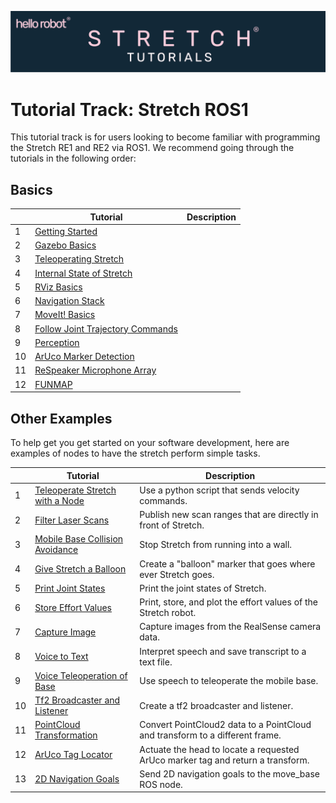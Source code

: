 ![](../images/banner.png)
# Tutorial Track: Stretch ROS1

This tutorial track is for users looking to become familiar with programming the Stretch RE1 and RE2 via ROS1. We recommend going through the tutorials in the following order:

## Basics

|   | Tutorial                                                                        | Description                                        |
|---|---------------------------------------------------------------------------------|----------------------------------------------------|
| 1 | [Getting Started](getting_started.md)                                           | |
| 2 | [Gazebo Basics](gazebo_basics.md)                                               | |
| 3 | [Teleoperating Stretch](teleoperating_stretch.md)                               | |
| 4 | [Internal State of Stretch](internal_state_of_stretch.md)                       | |
| 5 | [RViz Basics](rviz_basics.md)                                                   | |
| 6 | [Navigation Stack](navigation_stack.md)                                         | |
| 7 | [MoveIt! Basics](moveit_basics.md)                                              | |
| 8 | [Follow Joint Trajectory Commands](follow_joint_trajectory.md)                  | |
| 9 | [Perception](perception.md)                                                     | |
| 10 | [ArUco Marker Detection](aruco_marker_detection.md)                             | |
| 11 | [ReSpeaker Microphone Array](respeaker_microphone_array.md)                     | |
| 12 | [FUNMAP](https://github.com/hello-robot/stretch_ros/tree/master/stretch_funmap) | |


## Other Examples
To help get you get started on your software development, here are examples of nodes to have the stretch perform simple tasks.


|   | Tutorial                                        | Description                                        |
|---|-------------------------------------------------|----------------------------------------------------|
| 1 | [Teleoperate Stretch with a Node](example_1.md) |  Use a python script that sends velocity commands.  |
| 2 | [Filter Laser Scans](example_2.md)              |  Publish new scan ranges that are directly in front of Stretch.|
| 3 | [Mobile Base Collision Avoidance](example_3.md) |  Stop Stretch from running into a wall.|
| 4 | [Give Stretch a Balloon](example_4.md)          |  Create a "balloon" marker that goes where ever Stretch goes.|
| 5 | [Print Joint States](example_5.md)              |  Print the joint states of Stretch.|
| 6 | [Store Effort Values](example_6.md)             |  Print, store, and plot the effort values of the Stretch robot.|
| 7 | [Capture Image](example_7.md)                   |  Capture images from the RealSense camera data.|
| 8 | [Voice to Text](example_8.md)                   |  Interpret speech and save transcript to a text file.|
| 9 | [Voice Teleoperation of Base](example_9.md)     |  Use speech to teleoperate the mobile base.|
| 10 | [Tf2 Broadcaster and Listener](example_10.md)   |  Create a tf2 broadcaster and listener.|
| 11 | [PointCloud Transformation](example_11.md)      |  Convert PointCloud2 data to a PointCloud and transform to a different frame.|
| 12 | [ArUco Tag Locator](example_12.md)              |  Actuate the head to locate a requested ArUco marker tag and return a transform.|
| 13 | [2D Navigation Goals](example_13.md)            |  Send 2D navigation goals to the move_base ROS node.|
